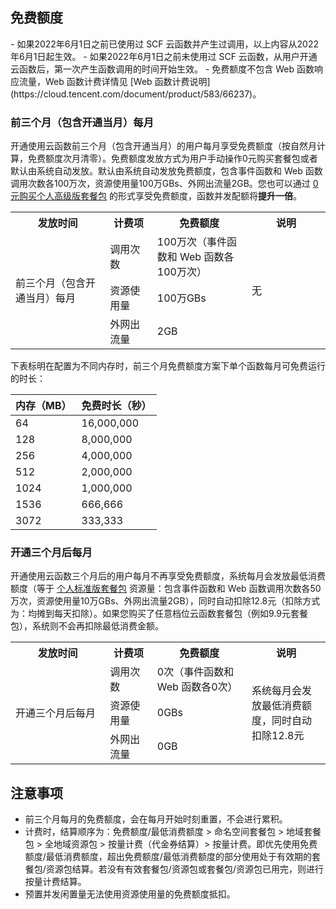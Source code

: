 
## 免费额度
<dx-alert infotype="explain" title="">
- 如果2022年6月1日之前已使用过 SCF 云函数并产生过调用，以上内容从2022年6月1日起生效。
- 如果2022年6月1日之前未使用过 SCF 云函数，从用户开通云函数后，第一次产生函数调用的时间开始生效。
- 免费额度不包含 Web 函数响应流量，Web 函数计费详情见 [Web 函数计费说明](https://cloud.tencent.com/document/product/583/66237)。
</dx-alert>







### 前三个月（包含开通当月）每月

开通使用云函数前三个月（包含开通当月）的用户每月享受免费额度（按自然月计算，免费额度次月清零）。免费额度发放方式为用户手动操作0元购买套餐包或者默认由系统自动发放。默认由系统自动发放免费额度，包含事件函数和 Web 函数调用次数各100万次，资源使用量100万GBs、外网出流量2GB。您也可以通过 [0元购买个人高级版套餐包](https://console.cloud.tencent.com/scf/buy) 的形式享受免费额度，函数并发配额将**提升一倍**。
<table>
  <tr>
    <th width="30%">发放时间</th>
    <th width="15%">计费项</th>
    <th width="30%">免费额度</th>
    <th class="align-left">说明</th>
  </tr>
  <tr>
    <td rowspan="3">前三个月（包含开通当月）每月</td>
    <td>调用次数</td>
    <td>100万次（事件函数和 Web 函数各100万次）</td>
    <td rowspan="3">无</td>
  </tr>
  <tr>
    <td>资源使用量</td>
    <td>100万GBs</td>
  </tr>
  <tr>
    <td>外网出流量</td>
    <td>2GB</td>
  </tr>
</table>



下表标明在配置为不同内存时，前三个月免费额度方案下单个函数每月可免费运行的时长：


| 内存（MB） | 免费时长（秒） |
| :--------- | :------------- |
| 64         | 16,000,000     |
| 128        | 8,000,000      |
| 256        | 4,000,000      |
| 512        | 2,000,000      |
| 1024       | 1,000,000      |
| 1536       | 666,666        |
| 3072       | 333,333        |




### 开通三个月后每月
开通使用云函数三个月后的用户每月不再享受免费额度，系统每月会发放最低消费额度（等于 [个人标准版套餐包](https://cloud.tencent.com/document/product/583/71468#.E5.A5.97.E9.A4.90.E5.8C.85.E5.AE.9A.E4.BB.B7) 资源量：包含事件函数和 Web 函数调用次数各50万次，资源使用量10万GBs、外网出流量2GB），同时自动扣除12.8元（扣除方式为：均摊到每天扣除）。如果您购买了任意档位云函数套餐包（例如9.9元套餐包），系统则不会再扣除最低消费金额。
<table>
  <tr>
    <th width="30%">发放时间</th>
    <th width="15%">计费项</th>
    <th width="30%">免费额度</th>
    <th class="align-left">说明</th>
  </tr>
  <tr>
    <td rowspan="3">开通三个月后每月</td>
    <td>调用次数</td>
    <td>0次（事件函数和 Web 函数各0次）</td>
    <td rowspan="3">系统每月会发放最低消费额度，同时自动扣除12.8元</td>
      </tr>
  <tr>
    <td>资源使用量</td>
    <td>0GBs</td>
  </tr>
  <tr>
    <td>外网出流量</td>
    <td>0GB</td>
  </tr>
</table>




## 注意事项
- 前三个月每月的免费额度，会在每月开始时刻重置，不会进行累积。
- 计费时，结算顺序为：免费额度/最低消费额度 > 命名空间套餐包 > 地域套餐包 > 全地域资源包  > 按量计费（代金券结算）> 按量计费。即优先使用免费额度/最低消费额度，超出免费额度/最低消费额度的部分使用处于有效期的套餐包/资源包结算。若没有有效套餐包/资源包或套餐包/资源包已用完，则进行按量计费结算。
- 预置并发闲置量无法使用资源使用量的免费额度抵扣。
</dx-alert>




